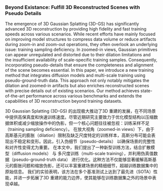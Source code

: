 ### Beyond Existance: Fulfill 3D Reconstructed Scenes with Pseudo Details

The emergence of 3D Gaussian Splatting (3D-GS) has significantly advanced 3D reconstruction by providing high fidelity and fast training speeds across various scenarios. While recent efforts have mainly focused on improving model structures to compress data volume or reduce artifacts during zoom-in and zoom-out operations, they often overlook an underlying issue: training sampling deficiency. In zoomed-in views, Gaussian primitives can appear unregulated and distorted due to their dilation limitations and the insufficient availability of scale-specific training samples. Consequently, incorporating pseudo-details that ensure the completeness and alignment of the scene becomes essential. In this paper, we introduce a new training method that integrates diffusion models and multi-scale training using pseudo-ground-truth data. This approach not only notably mitigates the dilation and zoomed-in artifacts but also enriches reconstructed scenes with precise details out of existing scenarios. Our method achieves state-of-the-art performance across various benchmarks and extends the capabilities of 3D reconstruction beyond training datasets.

3D Gaussian Splatting (3D-GS) 的出现极大推动了3D 重建的发展，在不同场景中提供高保真度和快速训练速度。尽管近期研究主要致力于优化模型结构以压缩数据体积或减少缩放操作中的伪影，但一个核心问题往往被忽视：训练采样不足（training sampling deficiency）。
在放大视角（zoomed-in views）下，由于高斯基元的膨胀（dilation）限制及缺乏尺度特定的训练样本，高斯分布可能会表现出不稳定和变形。因此，引入伪细节（pseudo-details） 以确保场景的完整性和对齐性变得尤为重要。
在本文中，我们提出了一种新型训练方法，结合扩散模型（diffusion models） 与 多尺度训练（multi-scale training），并利用伪真值数据（pseudo-ground-truth data） 进行优化。这种方法不仅能够显著缓解高斯基元的膨胀问题和缩放伪影，还可以丰富重建场景的精细细节，超越训练数据集中的原始信息。
我们的实验表明，该方法在多个基准测试上达到了最先进（SOTA）性能，并进一步拓展了3D 重建的能力边界，使其能够在训练数据集之外的场景中表现卓越。
